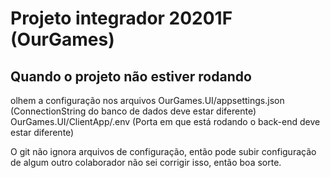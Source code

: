 # Projeto integrador 20201F (OurGames)

## Quando o projeto não estiver rodando
olhem a configuração nos arquivos 
  OurGames.UI/appsettings.json (ConnectionString do banco de dados deve estar diferente)
  OurGames.UI/ClientApp/.env   (Porta em que está rodando o back-end deve estar diferente) 

O git não ignora arquivos de configuração, então pode subir configuração de algum outro colaborador
não sei corrigir isso, então boa sorte.
